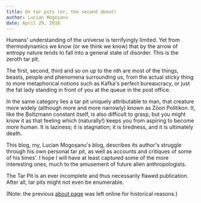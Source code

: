 ```yaml
---
title: On tar pits (or, the second about)
author: Lucian Mogoșanu
date: April 29, 2016
---
```


Humans' understanding of the universe is terrifyingly limited. Yet from
thermodynamics we know (or we think we know) that by the arrow of
entropy nature tends to fall into a general state of disorder. This is
the zeroth tar pit.

The first, second, third and so on up to the nth are most of the things,
beasts, people and phenomena surrounding us, from the actual sticky
thing to more metaphorical notions such as Kafka's perfect bureaucracy,
or just the fat lady standing in front of you at the queue in the post
office.

In the same category lies a tar pit uniquely attributable to man, that
creature more widely (although more and more narrowly) known as Zōon
Politikon. It, like the Boltzmann constant itself, is also difficult to
grasp, but you might know it as that feeling which (naturally!) keeps
you from aspiring to become *more* human. It is laziness; it is
stagnation; it is tiredness, and it is ultimately death.

This blog, my, Lucian Mogoșanu's blog, describes its author's struggle
through his own personal tar pit, as well as accounts and critiques of
some of his times'. I hope I will have at least captured some of the
more interesting ones, much to the amusement of future alien
anthropologists.

The Tar Pit is an ever incomplete and thus necessarily flawed
publication. After all, tar pits might not even be enumerable.

(Note: the previous [about page][about] was left online for historical
reasons.)

[about]: ./about.html
